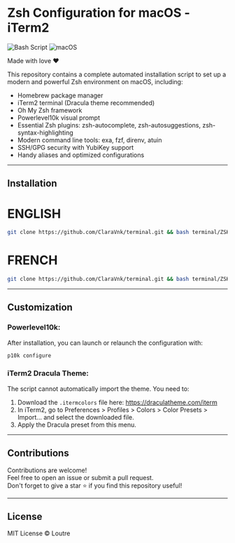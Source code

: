 # Zsh Configuration for macOS - iTerm2

![Bash Script](https://img.shields.io/badge/bash_script-%23121011.svg?style=for-the-badge&logo=gnu-bash&logoColor=white) ![macOS](https://img.shields.io/badge/mac%20os-000000?style=for-the-badge&logo=macos&logoColor=F0F0F0)

Made with love ❤️

This repository contains a complete automated installation script to set up a modern and powerful Zsh environment on macOS, including:
* Homebrew package manager
* iTerm2 terminal (Dracula theme recommended)
* Oh My Zsh framework
* Powerlevel10k visual prompt
* Essential Zsh plugins: zsh-autocomplete, zsh-autosuggestions, zsh-syntax-highlighting
* Modern command line tools: exa, fzf, direnv, atuin
* SSH/GPG security with YubiKey support
* Handy aliases and optimized configurations

---

## Installation

# ENGLISH
```bash
git clone https://github.com/ClaraVnk/terminal.git && bash terminal/ZSHRC_By_Loutre_en.sh && source ~/.zshrc
```

# FRENCH
```bash
git clone https://github.com/ClaraVnk/terminal.git && bash terminal/ZSHRC_By_Loutre.sh && source ~/.zshrc
```

---

## Customization

### Powerlevel10k:
After installation, you can launch or relaunch the configuration with:

```bash
p10k configure
```

### iTerm2 Dracula Theme:
The script cannot automatically import the theme. You need to:
1. Download the `.itermcolors` file here: https://draculatheme.com/iterm
2. In iTerm2, go to Preferences > Profiles > Colors > Color Presets > Import... and select the downloaded file.
3. Apply the Dracula preset from this menu.

---

## Contributions

Contributions are welcome!  
Feel free to open an issue or submit a pull request.  
Don't forget to give a star ⭐️ if you find this repository useful!

---

## License

MIT License © Loutre
